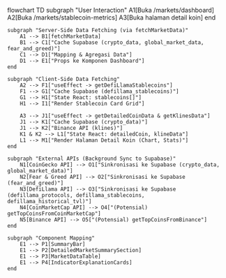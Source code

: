flowchart TD
    subgraph "User Interaction"
        A1[Buka /markets/dashboard]
        A2[Buka /markets/stablecoin-metrics]
        A3[Buka halaman detail koin]
    end

    subgraph "Server-Side Data Fetching (via fetchMarketData)"
        A1 --> B1[fetchMarketData]
        B1 --> C1["Cache Supabase (crypto_data, global_market_data, fear_and_greed)"]
        C1 --> D1["Mapping & Agregasi Data"]
        D1 --> E1["Props ke Komponen Dashboard"]
    end
    
    subgraph "Client-Side Data Fetching"
        A2 --> F1["useEffect -> getDefiLlamaStablecoins"]
        F1 --> G1["Cache Supabase (defillama_stablecoins)"]
        G1 --> H1["State React: stablecoins[]"]
        H1 --> I1["Render Stablecoin Card Grid"]

        A3 --> J1["useEffect -> getDetailedCoinData & getKlinesData"]
        J1 --> K1["Cache Supabase (crypto_data)"]
        J1 --> K2["Binance API (klines)"]
        K1 & K2 --> L1["State React: detailedCoin, klineData"]
        L1 --> M1["Render Halaman Detail Koin (Chart, Stats)"]
    end

    subgraph "External APIs (Background Sync to Supabase)"
        N1[CoinGecko API] --> O1["Sinkronisasi ke Supabase (crypto_data, global_market_data)"]
        N2[Fear & Greed API] --> O2["Sinkronisasi ke Supabase (fear_and_greed)"]
        N3[DefiLlama API] --> O3["Sinkronisasi ke Supabase (defillama_protocols, defillama_stablecoins, defillama_historical_tvl)"]
        N4[CoinMarketCap API] --> O4["(Potensial) getTopCoinsFromCoinMarketCap"]
        N5[Binance API] --> O5["(Potensial) getTopCoinsFromBinance"]
    end

    subgraph "Component Mapping"
        E1 --> P1[SummaryBar]
        E1 --> P2[DetailedMarketSummarySection]
        E1 --> P3[MarketDataTable]
        E1 --> P4[IndicatorExplanationCards]
    end